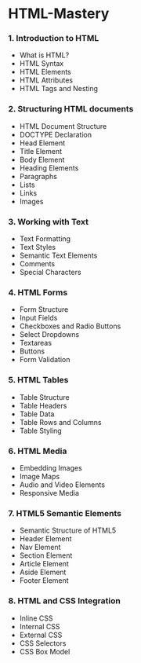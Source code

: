# HTML-Mastery

### 1. Introduction to HTML
- What is HTML?
- HTML Syntax
- HTML Elements
- HTML Attributes
- HTML Tags and Nesting

### 2. Structuring HTML documents 
- HTML Document Structure
- DOCTYPE Declaration
- Head Element
- Title Element
- Body Element
- Heading Elements
- Paragraphs
- Lists
- Links
- Images

### 3. Working with Text

- Text Formatting
- Text Styles
- Semantic Text Elements
- Comments
- Special Characters

### 4. HTML Forms

- Form Structure
- Input Fields
- Checkboxes and Radio Buttons
- Select Dropdowns
- Textareas
- Buttons
- Form Validation

### 5. HTML Tables

- Table Structure
- Table Headers
- Table Data
- Table Rows and Columns
- Table Styling

### 6. HTML Media

- Embedding Images
- Image Maps
- Audio and Video Elements
- Responsive Media

### 7. HTML5 Semantic Elements

- Semantic Structure of HTML5
- Header Element
- Nav Element
- Section Element
- Article Element
- Aside Element
- Footer Element

### 8. HTML and CSS Integration

- Inline CSS
- Internal CSS
- External CSS
- CSS Selectors
- CSS Box Model
